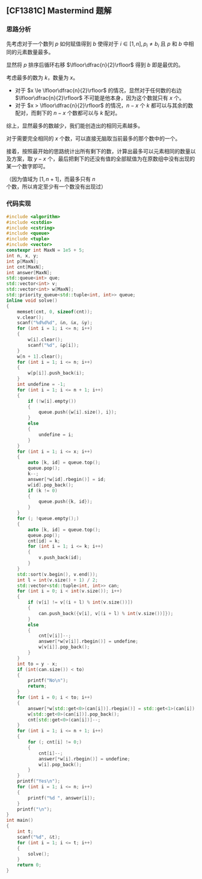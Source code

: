 ## [CF1381C] Mastermind 题解

### 思路分析

先考虑对于一个数列 $p$ 如何赋值得到 $b$ 使得对于 $i \in [1, n], p_i \not = b_i$ 且 $p$ 和 $b$ 中相同的元素数量最多。

显然将 $p$ 排序后循环右移 $\lfloor\dfrac{n}{2}\rfloor$ 得到 $b$ 即是最优的。

考虑最多的数为 $k$，数量为 $x$。

- 对于 $x \le \lfloor\dfrac{n}{2}\rfloor$ 的情况，显然对于任何数的右边 $\lfloor\dfrac{n}{2}\rfloor$ 不可能是他本身，因为这个数就只有 $x$ 个。
- 对于 $x > \lfloor\dfrac{n}{2}\rfloor$ 的情况，$n - x$ 个 $k$ 都可以与其余的数配对，而剩下的 $n - x$ 个数都可以与 $k$ 配对。

综上，显然最多的数越少，我们能创造出的相同元素越多。

对于需要完全相同的 $x$ 个数，可以直接无脑取当前最多的那个数中的一个。

接着，按照最开始的思路统计出所有剩下的数，计算出最多可以元素相同的数量以及方案，取 $y - x$ 个，最后把剩下的还没有值的全部赋值为在原数组中没有出现的某一个数字即可。

（因为值域为 $[1, n + 1]$，而最多只有 $n$ 个数，所以肯定至少有一个数没有出现过）

### 代码实现

```cpp
#include <algorithm>
#include <cstdio>
#include <cstring>
#include <queue>
#include <tuple>
#include <vector>
constexpr int MaxN = 1e5 + 5;
int n, x, y;
int p[MaxN];
int cnt[MaxN];
int answer[MaxN];
std::queue<int> que;
std::vector<int> v;
std::vector<int> w[MaxN];
std::priority_queue<std::tuple<int, int>> queue;
inline void solve()
{
    memset(cnt, 0, sizeof(cnt));
    v.clear();
    scanf("%d%d%d", &n, &x, &y);
    for (int i = 1; i <= n; i++)
    {
        w[i].clear();
        scanf("%d", &p[i]);
    }
    w[n + 1].clear();
    for (int i = 1; i <= n; i++)
    {
        w[p[i]].push_back(i);
    }
    int undefine = -1;
    for (int i = 1; i <= n + 1; i++)
    {
        if (!w[i].empty())
        {
            queue.push({w[i].size(), i});
        }
        else
        {
            undefine = i;
        }
    }
    for (int i = 1; i <= x; i++)
    {
        auto [k, id] = queue.top();
        queue.pop();
        k--;
        answer[*w[id].rbegin()] = id;
        w[id].pop_back();
        if (k != 0)
        {
            queue.push({k, id});
        }
    }
    for (; !queue.empty();)
    {
        auto [k, id] = queue.top();
        queue.pop();
        cnt[id] = k;
        for (int i = 1; i <= k; i++)
        {
            v.push_back(id);
        }
    }
    std::sort(v.begin(), v.end());
    int l = int(v.size() + 1) / 2;
    std::vector<std::tuple<int, int>> can;
    for (int i = 0; i < int(v.size()); i++)
    {
        if (v[i] != v[(i + l) % int(v.size())])
        {
            can.push_back({v[i], v[(i + l) % int(v.size())]});
        }
        else
        {
            cnt[v[i]]--;
            answer[*w[v[i]].rbegin()] = undefine;
            w[v[i]].pop_back();
        }
    }
    int to = y - x;
    if (int(can.size()) < to)
    {
        printf("No\n");
        return;
    }
    for (int i = 0; i < to; i++)
    {
        answer[*w[std::get<0>(can[i])].rbegin()] = std::get<1>(can[i]);
        w[std::get<0>(can[i])].pop_back();
        cnt[std::get<0>(can[i])]--;
    }
    for (int i = 1; i <= n + 1; i++)
    {
        for (; cnt[i] != 0;)
        {
            cnt[i]--;
            answer[*w[i].rbegin()] = undefine;
            w[i].pop_back();
        }
    }
    printf("Yes\n");
    for (int i = 1; i <= n; i++)
    {
        printf("%d ", answer[i]);
    }
    printf("\n");
}
int main()
{
    int t;
    scanf("%d", &t);
    for (int i = 1; i <= t; i++)
    {
        solve();
    }
    return 0;
}

```